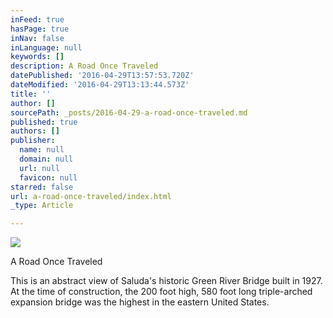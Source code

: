 ```yaml
---
inFeed: true
hasPage: true
inNav: false
inLanguage: null
keywords: []
description: A Road Once Traveled
datePublished: '2016-04-29T13:57:53.720Z'
dateModified: '2016-04-29T13:13:44.573Z'
title: ''
author: []
sourcePath: _posts/2016-04-29-a-road-once-traveled.md
published: true
authors: []
publisher:
  name: null
  domain: null
  url: null
  favicon: null
starred: false
url: a-road-once-traveled/index.html
_type: Article

---
```

![](https://the-grid-user-content.s3-us-west-2.amazonaws.com/c79f56b0-ee93-4554-9dc7-1c1965faf216.jpg)

A Road Once Traveled

This is an abstract view of Saluda's historic Green River Bridge built in 1927\. At the time of construction, the 200 foot high, 580 foot long triple-arched expansion bridge was the highest in the eastern United States.
